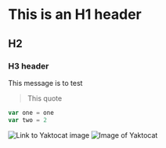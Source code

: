 # This is an H1 header
## H2
### H3 header

This message is to test
> This quote

```javascript
var one = one
var two = 2
```

![Link to Yaktocat image](https://octodex.github.com/images/yaktocat.png)
![Image of Yaktocat](https://octodex.github.com/images/yaktocat.png)
